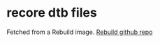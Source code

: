 # recore dtb files

Fetched from a Rebuild image.
[Rebuild github repo](https://github.com/intelligent-agent/Rebuild/blob/main/userpatches/u-boot/u-boot-sunxi/allwinner-add-support-for-Recore.patch)
